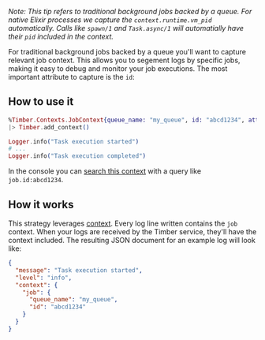 *Note: This tip refers to traditional background jobs backed by a queue. For native Elixir
processes we capture the `context.runtime.vm_pid` automatically. Calls like `spawn/1` and
`Task.async/1` will automatially have their `pid` included in the context.*

For traditional background jobs backed by a queue you'll want to capture relevant
job context. This allows you to segement logs by specific jobs, making it easy to debug and monitor your job executions. The most important attribute to capture is the `id`:


## How to use it

```elixir
%Timber.Contexts.JobContext{queue_name: "my_queue", id: "abcd1234", attempt: 1}
|> Timber.add_context()

Logger.info("Task execution started")
# ...
Logger.info("Task execution completed")
```

In the console you can [search this context](/app/console-log-viewer/searching) with a query like `job.id:abcd1234`.


## How it works

This strategy leverages [context](/concepts/metadata-context-and-events). Every log line written contains the `job` context. When your logs are received by the Timber service, they'll have the context included. The resulting JSON document for an example log will look like:

```json
{
  "message": "Task execution started",
  "level": "info",
  "context": {
    "job": {
      "queue_name": "my_queue",
      "id": "abcd1234"
    }
  }
}
```

